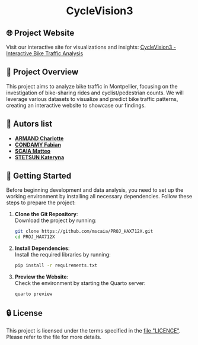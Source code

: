 <h1 align="center">CycleVision3</h1>

## 🌐 Project Website  
Visit our interactive site for visualizations and insights: [CycleVision3 - Interactive Bike Traffic Analysis](https://mscaia.github.io/PROJ_HAX712X/)

## 📖 Project Overview 
This project aims to analyze bike traffic in Montpellier, focusing on the investigation of bike-sharing rides and cyclist/pedestrian counts. We will leverage various datasets to visualize and predict bike traffic patterns, creating an interactive website to showcase our findings.

## 👥 Autors list

- [**ARMAND Charlotte**](https://github.com/CharlotteARMAND)
- [**CONDAMY Fabian**](https://github.com/FabianCondamy)
- [**SCAIA Matteo**](https://github.com/mscaia)
- [**STETSUN Kateryna**](https://github.com/KatyaStetsun)

## 🚀 Getting Started

Before beginning development and data analysis, you need to set up the working environment by installing all necessary dependencies. Follow these steps to prepare the project:

1. **Clone the Git Repository**:  
   Download the project by running:  
   ```bash
   git clone https://github.com/mscaia/PROJ_HAX712X.git
   cd PROJ_HAX712X
   ```

2. **Install Dependencies**:  
   Install the required libraries by running:  
   ```bash
   pip install -r requirements.txt
   ```

3. **Preview the Website**:  
   Check the environment by starting the Quarto server:  
   ```bash
   quarto preview
   ```
## 🔒 License

This project is licensed under the terms specified in the [file "LICENCE"](https://github.com/mscaia/PROJ_HAX712X/blob/main/LICENCE). Please refer to the file for more details.
